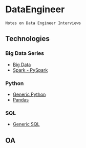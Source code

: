 # DataEngineer

```
Notes on Data Engineer Interviews
```

## Technologies
### Big Data Series
* [Big Data](BigData.md)
* [Spark - PySpark](Spark_Python.md)

### Python
* [Generic Python](Python.md)
* [Pandas](Python_Pandas.md)

### SQL
* [Generic SQL](SQL.md)

## OA
